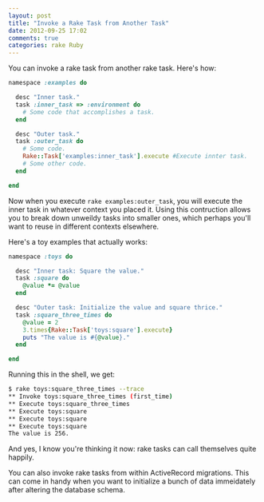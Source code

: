 ```yaml
---
layout: post
title: "Invoke a Rake Task from Another Task"
date: 2012-09-25 17:02
comments: true
categories: rake Ruby
---
```


You can invoke a rake task from another rake task.
Here's how:

```ruby examples.rake
namespace :examples do

  desc "Inner task."
  task :inner_task => :environment do
    # Some code that accomplishes a task.
  end

  desc "Outer task."
  task :outer_task do
    # Some code.
    Rake::Task['examples:inner_task'].execute #Execute innter task.
    # Some other code.
  end

end
```

<!-- more -->

Now when you execute `rake examples:outer_task`, you will execute the inner task in whatever context you placed it.
Using this contruction allows you to break down unweildy tasks into smaller ones, which perhaps you'll want to reuse in different contexts elsewhere.

Here's a toy examples that actually works:

```ruby toys.rake
namespace :toys do

  desc "Inner task: Square the value."
  task :square do
    @value *= @value
  end

  desc "Outer task: Initialize the value and square thrice."
  task :square_three_times do
    @value = 2
    3.times{Rake::Task['toys:square'].execute}
    puts "The value is #{@value}."
  end

end
```

Running this in the shell, we get:

```bash
$ rake toys:square_three_times --trace
** Invoke toys:square_three_times (first_time)
** Execute toys:square_three_times
** Execute toys:square
** Execute toys:square
** Execute toys:square
The value is 256.
```

And yes, I know you're thinking it now: rake tasks can call themselves quite happily.

You can also invoke rake tasks from within ActiveRecord migrations.
This can come in handy when you want to initialize a bunch of data immeidately after altering the database schema.
